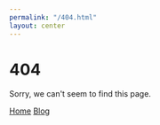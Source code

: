 ```yaml
---
permalink: "/404.html"
layout: center
---
```


# 404

Sorry, we can't seem to find this page.

<div class="mt3">
  <a href="{{ site.url }}/" class="button button-blue button-big">Home</a>
  <a href="{{ site.baseurl }}/" class="button button-blue button-big">Blog</a>
</div>
